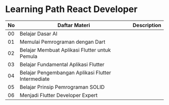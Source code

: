 # Learning Path React Developer

| No  | Daftar Materi  | Description |
| --- | ------------- | ------------- |
| 00  | Belajar Dasar AI  |   |
| 01  | Memulai Pemrograman dengan Dart  |   |
| 02  | Belajar Membuat Aplikasi Flutter untuk Pemula  |   |
| 03  | Belajar Fundamental Aplikasi Flutter  |   |
| 04  | Belajar Pengembangan Aplikasi Flutter Intermediate  |   |
| 05  | Belajar Prinsip Pemrograman SOLID  |   |
| 06  | Menjadi Flutter Developer Expert  |   |
